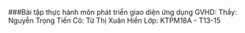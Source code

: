 ###Bài tập thực hành môn phát triển giao diện ứng dụng
GVHD: 
Thầy: Nguyễn Trọng Tiến
Cô: Từ Thị Xuân Hiền
Lớp: KTPM18A - T13-15
